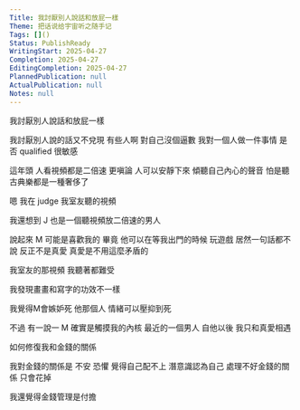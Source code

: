 ```yaml
---
Title: 我討厭別人說話和放屁一樣
Theme: 把话说给宇宙听之随手记
Tags: []()
Status: PublishReady
WritingStart: 2025-04-27
Completion: 2025-04-27
EditingCompletion: 2025-04-27
PlannedPublication: null
ActualPublication: null
Notes: null
---
```


我討厭別人說話和放屁一樣

我討厭別人說的話又不兌現
有些人啊 對自己沒個逼數 
我對一個人做一件事情 是否 qualified 很敏感

這年頭 人看視頻都是二倍速 更嗔論 人可以安靜下來 傾聽自己內心的聲音 怕是聽古典樂都是一種奢侈了 

嗯 我在 judge 我室友聽的視頻

我還想到 J 也是一個聽視頻放二倍速的男人

說起來 M 可能是喜歡我的 畢竟 他可以在等我出門的時候 玩遊戲 居然一句話都不說 反正不是真愛 真愛是不用這麼矛盾的

我室友的那視頻 我聽著都難受 

我發現畫畫和寫字的功效不一樣 

我覺得M會嫉妒死 他那個人 情緒可以壓抑到死 

不過 有一說一 M 確實是觸摸我的內核 最近的一個男人 自他以後 我只和真愛相遇 

如何修復我和金錢的關係

我對金錢的關係是 不安 恐懼 覺得自己配不上 潛意識認為自己 處理不好金錢的關係 只會花掉

我還覺得金錢管理是付擔

